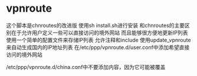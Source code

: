 vpnroute
========
这个脚本是chnroutes的改进版
使用sh install.sh进行安装
和chnroutes的主要区别在于允许用户定义一些可以直接访问的境外网站
而且能够很方便地更新IP列表
使用一个简单的配置文件来存储IP列表
允许注释和include
使用update_vpnroute来自动生成国内的IP地址列表
在/etc/ppp/vpnroute.d/user.conf中添加希望直接访问的境外网站

/etc/ppp/vpnroute.d/china.conf中不要添加内容，因为它可能被覆盖


